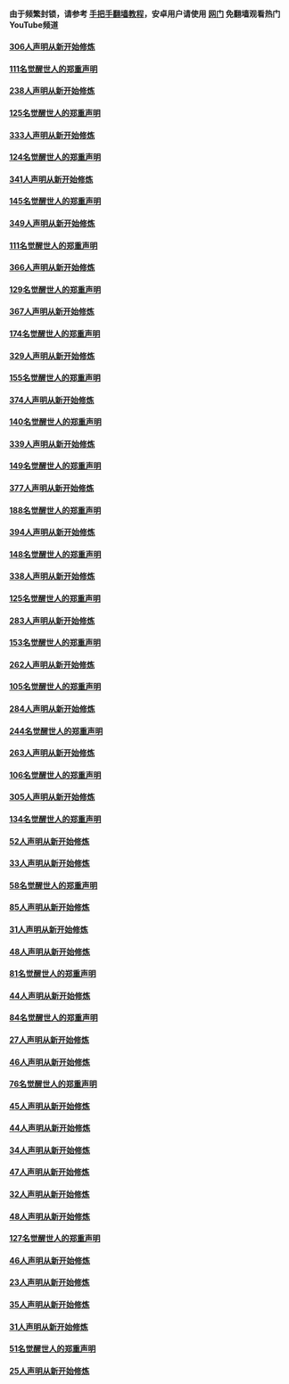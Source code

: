 #### 由于频繁封锁，请参考 [手把手翻墙教程](https://github.com/gfw-breaker/guides/wiki/)，安卓用户请使用 [网门](https://github.com/gfw-breaker/nogfw/blob/master/dl.md?t=07191700) 免翻墙观看热门YouTube频道 

#### [306人声明从新开始修炼](../pages/91/428076.md?t=07191700) 

#### [111名觉醒世人的郑重声明](../pages/91/428075.md?t=07191700) 

#### [238人声明从新开始修炼](../pages/91/427767.md?t=07191700) 

#### [125名觉醒世人的郑重声明](../pages/91/427766.md?t=07191700) 

#### [333人声明从新开始修炼](../pages/91/427525.md?t=07191700) 

#### [124名觉醒世人的郑重声明](../pages/91/427524.md?t=07191700) 

#### [341人声明从新开始修炼](../pages/91/427255.md?t=07191700) 

#### [145名觉醒世人的郑重声明](../pages/91/427254.md?t=07191700) 

#### [349人声明从新开始修炼](../pages/91/426969.md?t=07191700) 

#### [111名觉醒世人的郑重声明](../pages/91/426968.md?t=07191700) 

#### [366人声明从新开始修炼](../pages/91/426737.md?t=07191700) 

#### [129名觉醒世人的郑重声明](../pages/91/426736.md?t=07191700) 

#### [367人声明从新开始修炼](../pages/91/426421.md?t=07191700) 

#### [174名觉醒世人的郑重声明](../pages/91/426420.md?t=07191700) 

#### [329人声明从新开始修炼](../pages/91/426139.md?t=07191700) 

#### [155名觉醒世人的郑重声明](../pages/91/426138.md?t=07191700) 

#### [374人声明从新开始修炼](../pages/91/425811.md?t=07191700) 

#### [140名觉醒世人的郑重声明](../pages/91/425810.md?t=07191700) 

#### [339人声明从新开始修炼](../pages/91/425690.md?t=07191700) 

#### [149名觉醒世人的郑重声明](../pages/91/425689.md?t=07191700) 

#### [377人声明从新开始修炼](../pages/91/424867.md?t=07191700) 

#### [188名觉醒世人的郑重声明](../pages/91/424866.md?t=07191700) 

#### [394人声明从新开始修炼](../pages/91/423914.md?t=07191700) 

#### [148名觉醒世人的郑重声明](../pages/91/423913.md?t=07191700) 

#### [338人声明从新开始修炼](../pages/91/423540.md?t=07191700) 

#### [125名觉醒世人的郑重声明](../pages/91/423539.md?t=07191700) 

#### [283人声明从新开始修炼](../pages/91/423296.md?t=07191700) 

#### [153名觉醒世人的郑重声明](../pages/91/423295.md?t=07191700) 

#### [262人声明从新开始修炼](../pages/91/423004.md?t=07191700) 

#### [105名觉醒世人的郑重声明](../pages/91/423003.md?t=07191700) 

#### [284人声明从新开始修炼](../pages/91/422707.md?t=07191700) 

#### [244名觉醒世人的郑重声明](../pages/91/422706.md?t=07191700) 

#### [263人声明从新开始修炼](../pages/91/422553.md?t=07191700) 

#### [106名觉醒世人的郑重声明](../pages/91/422552.md?t=07191700) 

#### [305人声明从新开始修炼](../pages/91/422153.md?t=07191700) 

#### [134名觉醒世人的郑重声明](../pages/91/422152.md?t=07191700) 

#### [52人声明从新开始修炼](../pages/91/421846.md?t=07191700) 

#### [33人声明从新开始修炼](../pages/91/421804.md?t=07191700) 

#### [58名觉醒世人的郑重声明](../pages/91/421845.md?t=07191700) 

#### [85人声明从新开始修炼](../pages/91/421769.md?t=07191700) 

#### [31人声明从新开始修炼](../pages/91/421763.md?t=07191700) 

#### [48人声明从新开始修炼](../pages/91/421605.md?t=07191700) 

#### [81名觉醒世人的郑重声明](../pages/91/421656.md?t=07191700) 

#### [44人声明从新开始修炼](../pages/91/421544.md?t=07191700) 

#### [84名觉醒世人的郑重声明](../pages/91/421543.md?t=07191700) 

#### [27人声明从新开始修炼](../pages/91/421465.md?t=07191700) 

#### [46人声明从新开始修炼](../pages/91/421454.md?t=07191700) 

#### [76名觉醒世人的郑重声明](../pages/91/421453.md?t=07191700) 

#### [45人声明从新开始修炼](../pages/91/421452.md?t=07191700) 

#### [44人声明从新开始修炼](../pages/91/421422.md?t=07191700) 

#### [34人声明从新开始修炼](../pages/91/421322.md?t=07191700) 

#### [47人声明从新开始修炼](../pages/91/421264.md?t=07191700) 

#### [32人声明从新开始修炼](../pages/91/421225.md?t=07191700) 

#### [48人声明从新开始修炼](../pages/91/421202.md?t=07191700) 

#### [127名觉醒世人的郑重声明](../pages/91/421224.md?t=07191700) 

#### [46人声明从新开始修炼](../pages/91/421203.md?t=07191700) 

#### [23人声明从新开始修炼](../pages/91/421138.md?t=07191700) 

#### [35人声明从新开始修炼](../pages/91/421122.md?t=07191700) 

#### [31人声明从新开始修炼](../pages/91/421081.md?t=07191700) 

#### [51名觉醒世人的郑重声明](../pages/91/421080.md?t=07191700) 

#### [25人声明从新开始修炼](../pages/91/421020.md?t=07191700) 

